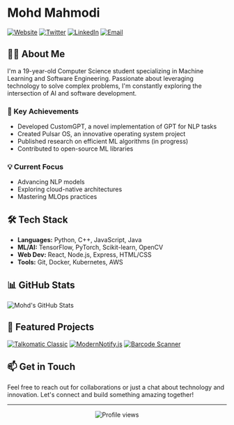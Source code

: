 # Mohd Mahmodi

[![Website](https://img.shields.io/badge/-Website-000000?style=for-the-badge&logo=About.me&logoColor=white)](https://mohdmahmodi.com)
[![Twitter](https://img.shields.io/badge/-Twitter-1DA1F2?style=for-the-badge&logo=Twitter&logoColor=white)](https://twitter.com/MohdMahmodi)
[![LinkedIn](https://img.shields.io/badge/-LinkedIn-0077B5?style=for-the-badge&logo=Linkedin&logoColor=white)](https://www.linkedin.com/in/mohdmahmodi/)
[![Email](https://img.shields.io/badge/-Email-D14836?style=for-the-badge&logo=Gmail&logoColor=white)](mailto:contact@mohdmahmodi.com)

## 👨‍💻 About Me

I'm a 19-year-old Computer Science student specializing in Machine Learning and Software Engineering. Passionate about leveraging technology to solve complex problems, I'm constantly exploring the intersection of AI and software development.

### 🚀 Key Achievements
- Developed CustomGPT, a novel implementation of GPT for NLP tasks
- Created Pulsar OS, an innovative operating system project
- Published research on efficient ML algorithms (in progress)
- Contributed to open-source ML libraries

### 💡 Current Focus
- Advancing NLP models
- Exploring cloud-native architectures
- Mastering MLOps practices

## 🛠 Tech Stack

- **Languages:** Python, C++, JavaScript, Java
- **ML/AI:** TensorFlow, PyTorch, Scikit-learn, OpenCV
- **Web Dev:** React, Node.js, Express, HTML/CSS
- **Tools:** Git, Docker, Kubernetes, AWS

## 📊 GitHub Stats

![Mohd's GitHub Stats](https://github-readme-stats.vercel.app/api?username=MohdYahyaMahmodi&show_icons=true&theme=dark)

## 🌟 Featured Projects

[![Talkomatic Classic](https://github-readme-stats.vercel.app/api/pin/?username=MohdYahyaMahmodi&repo=talkomatic-classic&theme=dark)](https://github.com/MohdYahyaMahmodi/talkomatic-classic)
[![ModernNotify.js](https://github-readme-stats.vercel.app/api/pin/?username=MohdYahyaMahmodi&repo=ModernNotify.js&theme=dark)](https://github.com/MohdYahyaMahmodi/ModernNotify.js)
[![Barcode Scanner](https://github-readme-stats.vercel.app/api/pin/?username=MohdYahyaMahmodi&repo=barcode-scanner&theme=dark)](https://github.com/MohdYahyaMahmodi/barcode-scanner)

## 📫 Get in Touch

Feel free to reach out for collaborations or just a chat about technology and innovation. Let's connect and build something amazing together!

---

<p align="center">
  <img src="https://komarev.com/ghpvc/?username=MohdYahyaMahmodi&color=blueviolet&style=flat-square&label=Profile+Views" alt="Profile views"/>
</p>
